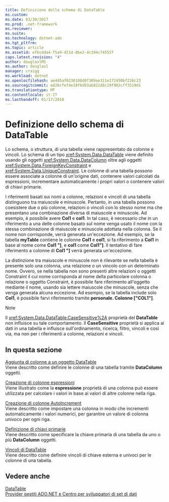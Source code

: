 ```yaml
---
title: Definizione dello schema di DataTable
ms.custom: 
ms.date: 03/30/2017
ms.prod: .net-framework
ms.reviewer: 
ms.suite: 
ms.technology: dotnet-ado
ms.tgt_pltfrm: 
ms.topic: article
ms.assetid: efbcdda4-f5a9-421d-8be2-4c194c74552f
caps.latest.revision: "4"
author: douglaslMS
ms.author: douglasl
manager: craigg
ms.workload: dotnet
ms.openlocfilehash: ae4d5af0238108d0f309ae311e172450bf226c23
ms.sourcegitcommit: ed26cfef4e18f6d93ab822d8c29f902cff3519d1
ms.translationtype: MT
ms.contentlocale: it-IT
ms.lasthandoff: 01/17/2018
---
```

# <a name="datatable-schema-definition"></a>Definizione dello schema di DataTable
Lo schema, o struttura, di una tabella viene rappresentato da colonne e vincoli. Lo schema di un tipo <xref:System.Data.DataTable> viene definito usando gli oggetti <xref:System.Data.DataColumn> oltre agli oggetti <xref:System.Data.ForeignKeyConstraint> e <xref:System.Data.UniqueConstraint>. Le colonne di una tabella possono essere associate a colonne di un'origine dati, contenere valori calcolati da espressioni, incrementare automaticamente i propri valori o contenere valori di chiavi primarie.  
  
 I riferimenti basati sui nomi a colonne, relazioni e vincoli di una tabella distinguono tra maiuscole e minuscole. Pertanto, in una tabella possono coesistere due o più colonne, relazioni o vincoli con lo stesso nome ma che presentano una combinazione diversa di maiuscole e minuscole. Ad esempio, è possibile avere **Col1** e **col1**. In tal caso, è necessario che in un riferimento a una delle colonne basato sul nome venga usato il nome con la stessa combinazione di maiuscole e minuscole adottata nella colonna. Se il nome non corrisponde, verrà generata un'eccezione. Ad esempio, se la tabella **myTable** contiene le colonne **Col1** e **col1**, si fa riferimento a **Col1** in base al nome come  **Col1 "]**, e **col1** come **Col1"]**. Il tentativo di fare riferimento a colonne di **Col1 "]** verrà generata un'eccezione.  
  
 La distinzione tra maiuscole e minuscole non è rilevante se nella tabella è presente solo una colonna, una relazione o un vincolo con un determinato nome. Ovvero, se nella tabella non sono presenti altre relazioni o oggetti Constraint il cui nome corrisponda al nome della particolare colonna o relazione o oggetto Constraint, è possibile fare riferimento all'oggetto mediante il nome, usando sia lettere maiuscole che minuscole, senza che venga generata alcuna eccezione. Ad esempio, se la tabella include solo **Col1**, è possibile farvi riferimento tramite **personale. Colonne ["COL1"]**.  
  
> [!NOTE]
>  Il <xref:System.Data.DataTable.CaseSensitive%2A> proprietà del **DataTable** non influisce su tale comportamento. Il **CaseSensitive** proprietà si applica ai dati in una tabella e influisce sull'ordinamento, ricerca, filtro, vincoli e così via, ma non per i riferimenti a colonne, relazioni e vincoli.  
  
## <a name="in-this-section"></a>In questa sezione  
 [Aggiunta di colonne a un oggetto DataTable](../../../../../docs/framework/data/adonet/dataset-datatable-dataview/adding-columns-to-a-datatable.md)  
 Viene descritto come definire le colonne di una tabella tramite **DataColumn** oggetti.  
  
 [Creazione di colonne espressioni](../../../../../docs/framework/data/adonet/dataset-datatable-dataview/creating-expression-columns.md)  
 Viene illustrato come la **espressione** proprietà di una colonna può essere utilizzata per calcolare i valori in base ai valori di altre colonne nella riga.  
  
 [Creazione di colonne AutoIncrement](../../../../../docs/framework/data/adonet/dataset-datatable-dataview/creating-autoincrement-columns.md)  
 Viene descritto come impostare una colonna in modo che incrementi automaticamente i valori numerici, per garantire un valore di colonna univoco per ogni riga.  
  
 [Definizione di chiavi primarie](../../../../../docs/framework/data/adonet/dataset-datatable-dataview/defining-primary-keys.md)  
 Viene descritto come specificare la chiave primaria di una tabella da uno o più **DataColumn** oggetti.  
  
 [Vincoli di DataTable](../../../../../docs/framework/data/adonet/dataset-datatable-dataview/datatable-constraints.md)  
 Viene descritto come definire vincoli di chiave esterna e univoci per le colonne di una tabella.  
  
## <a name="see-also"></a>Vedere anche  
 [DataTable](../../../../../docs/framework/data/adonet/dataset-datatable-dataview/datatables.md)  
 [Provider gestiti ADO.NET e Centro per sviluppatori di set di dati](http://go.microsoft.com/fwlink/?LinkId=217917)

